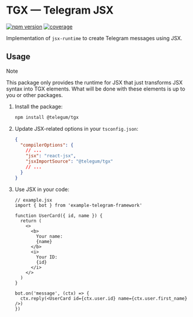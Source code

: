 # TGX — Telegram JSX

[![npm version](https://img.shields.io/npm/v/%40telegum%2Ftgx?style=flat&logo=npm&labelColor=18181b&color=51a2dd)](https://www.npmjs.com/package/@telegum/tgx) [![coverage](https://img.shields.io/codecov/c/github/telegum/tgx?style=flat&logo=codecov&labelColor=18181b&color=51a2dd)](https://app.codecov.io/gh/telegum/tgx)

Implementation of `jsx-runtime` to create Telegram messages using JSX.

## Usage

> [!NOTE]
> This package only provides the runtime for JSX that just transforms JSX syntax into TGX elements.
> What will be done with these elements is up to you or other packages.

1. Install the package:

   ```sh
   npm install @telegum/tgx
   ```

2. Update JSX-related options in your `tsconfig.json`:

   ```json
   {
     "compilerOptions": {
       // ...
       "jsx": "react-jsx",
       "jsxImportSource": "@telegum/tgx"
       // ...
     }
   }
   ```

3. Use JSX in your code:

   ```tsx
   // example.jsx
   import { bot } from 'example-telegram-framework'

   function UserCard({ id, name }) {
     return (
       <>
         <b>
           Your name:
           {name}
         </b>
         <i>
           Your ID:
           {id}
         </i>
       </>
     )
   }

   bot.on('message', (ctx) => {
     ctx.reply(<UserCard id={ctx.user.id} name={ctx.user.first_name} />)
   })
   ```
